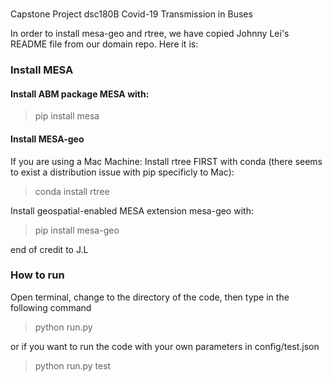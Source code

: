 # 
Capstone Project dsc180B Covid-19 Transmission in Buses

In order to install mesa-geo and rtree, we have copied Johnny Lei's README file from our domain repo. Here it is:

### Install MESA
#### Install ABM package MESA with:

> pip install mesa

#### Install MESA-geo
  If you are using a Mac Machine:
    Install rtree FIRST with conda (there seems to exist a distribution issue with pip specificly to Mac):

> conda install rtree

  Install geospatial-enabled MESA extension mesa-geo with:

> pip install mesa-geo

end of credit to J.L


### How to run

Open terminal, change to the directory of the code, then type in the following command 

> python run.py

or if you want to run the code with your own parameters in config/test.json

> python run.py test

